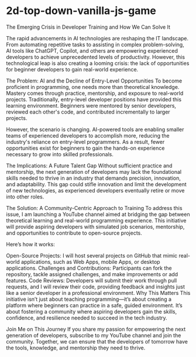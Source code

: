 # 2d-top-down-vanilla-js-game

The Emerging Crisis in Developer Training and How We Can Solve It

The rapid advancements in AI technologies are reshaping the IT landscape. From automating repetitive tasks to assisting in complex problem-solving, AI tools like ChatGPT, Copilot, and others are empowering experienced developers to achieve unprecedented levels of productivity. However, this technological leap is also creating a looming crisis: the lack of opportunities for beginner developers to gain real-world experience.

The Problem: AI and the Decline of Entry-Level Opportunities
To become proficient in programming, one needs more than theoretical knowledge. Mastery comes through practice, mentorship, and exposure to real-world projects. Traditionally, entry-level developer positions have provided this learning environment. Beginners were mentored by senior developers, reviewed each other's code, and contributed incrementally to larger projects.

However, the scenario is changing. AI-powered tools are enabling smaller teams of experienced developers to accomplish more, reducing the industry's reliance on entry-level programmers. As a result, fewer opportunities exist for beginners to gain the hands-on experience necessary to grow into skilled professionals.

The Implications: A Future Talent Gap
Without sufficient practice and mentorship, the next generation of developers may lack the foundational skills needed to thrive in an industry that demands precision, innovation, and adaptability. This gap could stifle innovation and limit the development of new technologies, as experienced developers eventually retire or move into other roles.

The Solution: A Community-Centric Approach to Training
To address this issue, I am launching a YouTube channel aimed at bridging the gap between theoretical learning and real-world programming experience. This initiative will provide aspiring developers with simulated job scenarios, mentorship, and opportunities to contribute to open-source projects.

Here’s how it works:

Open-Source Projects: I will host several projects on GitHub that mimic real-world applications, such as Web Apps, mobile Apps, or desktop applications.
Challenges and Contributions: Participants can fork the repository, tackle assigned challenges, and make improvements or add features.
Code Reviews: Developers will submit their work through pull requests, and I will review their code, providing feedback and insights just like a senior developer in a professional environment.
Why This Matters
This initiative isn’t just about teaching programming—it’s about creating a platform where beginners can practice in a safe, guided environment. It’s about fostering a community where aspiring developers gain the skills, confidence, and resilience needed to succeed in the tech industry.

Join Me on This Journey
If you share my passion for empowering the next generation of developers, subscribe to my YouTube channel and join the community. Together, we can ensure that the developers of tomorrow have the tools, knowledge, and mentorship they need to thrive.
